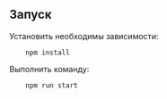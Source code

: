 ## Запуск

Установить необходимы зависимости:

```shell
    npm install
```

Выполнить команду:

```shell
    npm run start
```
